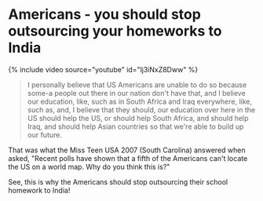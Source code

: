 # Americans - you should stop outsourcing your homeworks to India

{% include video source="youtube" id="lj3iNxZ8Dww" %}

> I personally believe that US Americans are unable to do so because some-a people out there in our nation don't have that, and I believe our education, like, such as in South Africa and Iraq everywhere, like, such as, and, I believe that they should, our education over here in the US should help the US, or should help South Africa, and should help Iraq, and should help Asian countries so that we're able to build up our future.

That was what the Miss Teen USA 2007 (South Carolina) answered when asked, "Recent polls have shown that a fifth of the Americans can't locate the US on a world map. Why do you think this is?"

See, this is why the Americans should stop outsourcing their school homework to India!